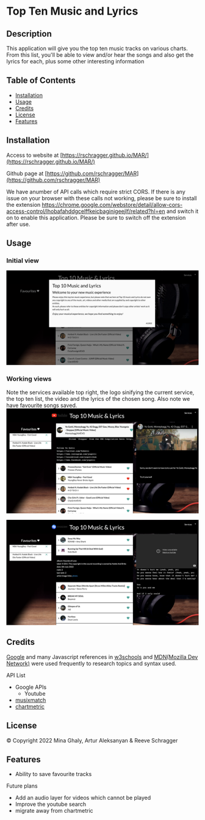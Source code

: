 # Top Ten Music and Lyrics

## Description
This application will give you the top ten music tracks on various charts. From this list, you'll be able to view and/or hear the songs and also get the lyrics for each, plus some other interesting information

## Table of Contents

- [Installation](#installation)
- [Usage](#usage)
- [Credits](#credits)
- [License](#license)
- [Features](#features)

## Installation

Access to website at [https://rschragger.github.io/MAR/](https://rschragger.github.io/MAR/)

Github page at [https://github.com/rschragger/MAR](https://github.com/rschragger/MAR)

We have anumber of API calls which require strict CORS. If there is any issue on your browser with these calls not working, please be sure to install the extension https://chrome.google.com/webstore/detail/allow-cors-access-control/lhobafahddgcelffkeicbaginigeejlf/related?hl=en and switch it on to enable this application. Please be sure to switch off the extension after use.



## Usage

### Initial view
![Screenshot - Initial View](./assets/images/Screenshots/initial%20Shot.png )<br>

### Working views
Note the services available top right, the logo sinifying the current service, the top ten list, the video and the lyrics of the chosen song. Also note we have favourite songs saved.
![Screenshot - Working view1](./assets/images/Screenshots/Fav%2C%20video%2C%20youtube.png )<br>

![Screenshot - Working view2](./assets/images/Screenshots/Fav%2C%20spotify%2C%20lyrics.png )<br>



## Credits

[Google](google.com) and many Javascript references in [w3schools](https://www.w3schools.com) and [MDN(Mozilla Dev Network)](https://developer.mozilla.org/en-US/) were used frequently to research topics and syntax used.

API List
- Google APIs
    - Youtube
- [musixmatch](https://developer.musixmatch.com/documentation) 
- [chartmetric](https://api.chartmetric.com/apidoc/#api-_)



## License

© Copyright 2022 Mina Ghaly, Artur Aleksanyan & Reeve Schragger

## Features
- Ability to save favourite tracks

Future plans
- Add an audio layer for videos which cannot be played
- Improve the youtube search
- migrate away from chartmetric